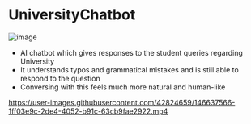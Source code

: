 # UniversityChatbot
![image](https://user-images.githubusercontent.com/42824659/146613666-228a236a-9e68-44d5-8f97-0ad81612bb6c.png)

- AI chatbot which gives responses to the student queries regarding University
- It understands typos and grammatical mistakes and is still able to respond to the question
- Conversing with this feels much more natural and human-like

https://user-images.githubusercontent.com/42824659/146637566-1ff03e9c-2de4-4052-b91c-63cb9fae2922.mp4

